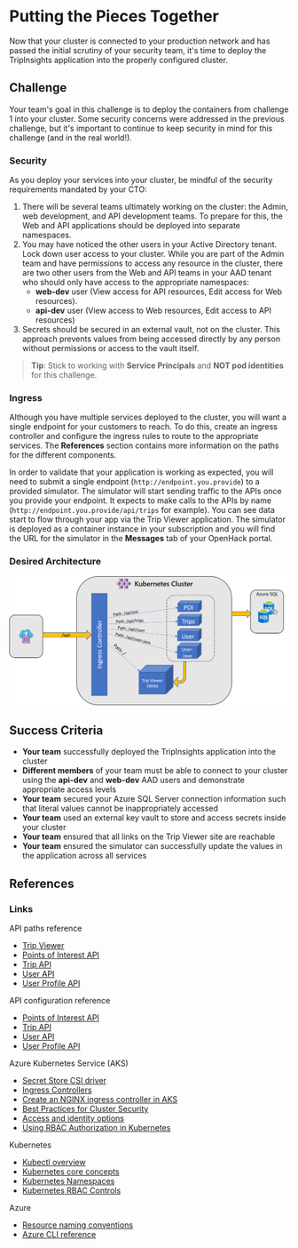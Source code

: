 # Putting the Pieces Together

Now that your cluster is connected to your production network and has passed the initial scrutiny of your security team, it's time to deploy the TripInsights application into the properly configured cluster.

## Challenge

Your team's goal in this challenge is to deploy the containers from challenge 1 into your cluster. Some security concerns were addressed in the previous challenge, but it's important to continue to keep security in mind for this challenge (and in the real world!).

### Security

As you deploy your services into your cluster, be mindful of the security requirements mandated by your CTO:

1. There will be several teams ultimately working on the cluster: the Admin, web development, and API development teams. To prepare for this, the Web and API applications should be deployed into separate namespaces.
1. You may have noticed the other users in your Active Directory tenant. Lock down user access to your cluster. While you are part of the Admin team and have permissions to access any resource in the cluster, there are two other users from the Web and API teams in your AAD tenant who should only have access to the appropriate namespaces:
    - **web-dev** user (View access for API resources, Edit access for Web resources).
    - **api-dev** user (View access to Web resources, Edit access to API resources)
1. Secrets should be secured in an external vault, not on the cluster. This approach prevents values from being accessed directly by any person without permissions or access to the vault itself.

> **Tip**: Stick to working with **Service Principals** and **NOT pod identities** for this challenge.

### Ingress

Although you have multiple services deployed to the cluster, you will want a single endpoint for your customers to reach. To do this, create an ingress controller and configure the ingress rules to route to the appropriate services. The **References** section contains more information on the paths for the different components.

In order to validate that your application is working as expected, you will need to submit a single endpoint (`http://endpoint.you.provide`) to a provided simulator. The simulator will start sending traffic to the APIs once you provide your endpoint. It expects to make calls to the APIs by name (`http://endpoint.you.provide/api/trips` for example). You can see data start to flow through your app via the Trip Viewer application. The simulator is deployed as a container instance in your subscription and you will find the URL for the simulator in the **Messages** tab of your OpenHack portal.

### Desired Architecture

![DesiredArchwSimChallenge4.png](./images/DesiredArchwSimChallenge4.png)

## Success Criteria

- **Your team** successfully deployed the TripInsights application into the cluster
- **Different members** of your team must be able to connect to your cluster using the **api-dev** and **web-dev** AAD users and demonstrate appropriate access levels
- **Your team** secured your Azure SQL Server connection information such that literal values cannot be inappropriately accessed
- **Your team** used an external key vault to store and access secrets inside your cluster
- **Your team** ensured that all links on the Trip Viewer site are reachable
- **Your team** ensured the simulator can successfully update the values in the application across all services

## References

### Links

API paths reference

- [Trip Viewer](https://github.com/Microsoft-OpenHack/containers_artifacts/tree/master/src/tripviewer#paths)
- [Points of Interest API](https://github.com/Microsoft-OpenHack/containers_artifacts/tree/master/src/poi#api-paths)
- [Trip API](https://github.com/Microsoft-OpenHack/containers_artifacts/tree/master/src/trips#api-paths)
- [User API](https://github.com/Microsoft-OpenHack/containers_artifacts/tree/master/src/user-java#api-paths)
- [User Profile API](https://github.com/Microsoft-OpenHack/containers_artifacts/tree/master/src/userprofile#api-paths)

API configuration reference

- [Points of Interest API](https://github.com/Microsoft-OpenHack/containers_artifacts/tree/master/src/poi#configuration)
- [Trip API](https://github.com/Microsoft-OpenHack/containers_artifacts/tree/master/src/trips#configuration)
- [User API](https://github.com/Microsoft-OpenHack/containers_artifacts/tree/master/src/user-java#configuration)
- [User Profile API](https://github.com/Microsoft-OpenHack/containers_artifacts/tree/master/src/userprofile#configuration)

Azure Kubernetes Service (AKS)

- [Secret Store CSI driver](https://github.com/Azure/secrets-store-csi-driver-provider-azure)
- [Ingress Controllers](https://docs.microsoft.com/en-us/azure/aks/concepts-network#ingress-controllers)
- [Create an NGINX ingress controller in AKS](https://docs.microsoft.com/en-us/azure/aks/ingress-basic)
- [Best Practices for Cluster Security](https://docs.microsoft.com/en-us/azure/aks/operator-best-practices-cluster-security)
- [Access and identity options](https://docs.microsoft.com/en-us/azure/aks/concepts-identity#role-based-access-controls-rbac)
- [Using RBAC Authorization in Kubernetes](https://docs.microsoft.com/en-us/azure/aks/azure-ad-rbac)

Kubernetes

- [Kubectl overview](https://kubernetes.io/docs/user-guide/kubectl-overview/)
- [Kubernetes core concepts](https://docs.microsoft.com/en-us/azure/aks/concepts-clusters-workloads)
- [Kubernetes Namespaces](https://kubernetes.io/docs/concepts/overview/working-with-objects/namespaces/)
- [Kubernetes RBAC Controls](https://kubernetes.io/docs/reference/access-authn-authz/rbac/)

Azure

- [Resource naming conventions](https://docs.microsoft.com/en-us/azure/architecture/best-practices/naming-conventions)
- [Azure CLI reference](https://docs.microsoft.com/en-us/cli/azure/get-started-with-azure-cli)
